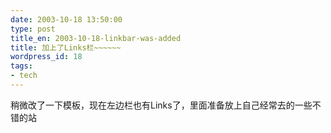 ```yaml
---
date: 2003-10-18 13:50:00
type: post
title_en: 2003-10-18-linkbar-was-added
title: 加上了Links栏~~~~~~
wordpress_id: 18
tags:
- tech
---
```


稍微改了一下模板，现在左边栏也有Links了，里面准备放上自己经常去的一些不错的站
